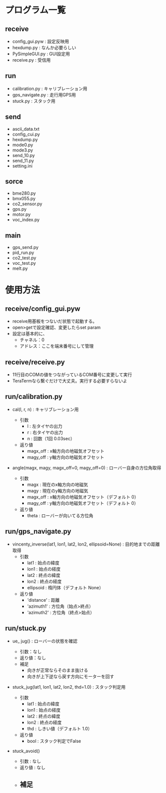 # プログラム一覧

## receive
- config_gui.pyw : 設定反映用
- hexdump.py : なんか必要らしい
- PySimpleGUI.py : GUI設定用
- receive.py : 受信用

## run
- calibration.py : キャリブレーション用
- gps_navigate.py : 走行用GPS用
- stuck.py : スタック用

## send
- ascii_data.txt
- config_cui.py
- hexdump.py
- mode0.py
- mode3.py
- send_10.py
- send_11.py
- setting.ini

## sorce
- bme280.py
- bmx055.py
- co2_sensor.py
- gps.py
- motor.py
- voc_index.py

## main
- gps_send.py
- pid_run.py
- co2_test.py
- voc_test.py
- melt.py

# 使用方法
## receive/config_gui.pyw
- receive用基板をつないだ状態で起動する。
- open>getで設定確認、変更したらset param
- 設定は基本的に、
    - チャネル：0
    - アドレス：ここを端末番号にして管理

## receive/receive.py
- 11行目のCOMの値をつながっているCOM番号に変更して実行
- TeraTermなら繋ぐだけで大丈夫。実行する必要すらないよ

## run/calibration.py
- cal(l, r, n) : キャリブレーション用
    - 引数
        - l : 左タイヤの出力
        - r : 右タイヤの出力
        - n : 回数（1回 0.03sec）
    - 返り値
        - magx_off : x軸方向の地磁気オフセット
        - magy_off : y軸方向の地磁気オフセット

- angle(magx, magy, magx_off=0, magy_off=0) : ローバー自身の方位角取得
    - 引数
        - magx : 現在のx軸方向の地磁気
        - magy : 現在のy軸方向の地磁気
        - magx_off : x軸方向の地磁気オフセット（デフォルト 0）
        - magy_off : y軸方向の地磁気オフセット（デフォルト 0）
    - 返り値
        - theta : ローバーが向いてる方位角

## run/gps_navigate.py
- vincenty_inverse(lat1, lon1, lat2, lon2, ellipsoid=None) : 目的地までの距離取得
    - 引数
        - lat1 : 始点の緯度
        - lon1 : 始点の経度
        - lat2 : 終点の緯度
        - lon2 : 終点の経度
        - ellipsoid : 楕円体（デフォルト None）
    - 返り値
        - 'distance' : 距離
        - 'azimuth1' : 方位角（始点>終点）
        - 'azimuth2' : 方位角（終点>始点）

## run/stuck.py
- ue_ jug() : ローバーの状態を確認
    - 引数：なし
    - 返り値：なし
    - 補足
        - 向きが正常ならそのまま抜ける
        - 向きが上下逆なら戻す方向にモーターを回す

- stuck_jug(lat1, lon1, lat2, lon2, thd=1.0) : スタック判定用
    - 引数
        - lat1 : 始点の緯度
        - lon1 : 始点の経度
        - lat2 : 終点の緯度
        - lon2 : 終点の経度
        - thd : しきい値（デフォルト 1.0）
    - 返り値
        - bool : スタック判定でFalse

- stuck_avoid()
    - 引数 : なし
    - 返り値 : なし
    - 補足
        - 